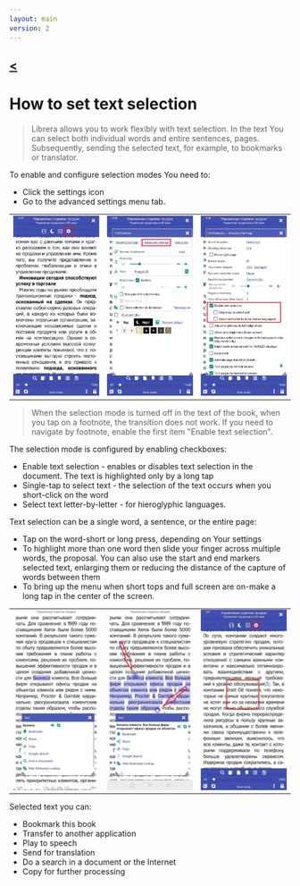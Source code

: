 ```yaml
---
layout: main
version: 2
---
```

[<](/wiki/faq/zh)
---

# How to set text selection

> Librera allows you to work flexibly with text selection. In the text You can select both individual words and entire sentences, pages. 
Subsequently, sending the selected text, for example, to bookmarks or translator.

To enable and configure selection modes You need to:
* Click the settings icon
* Go to the advanced settings menu tab.



||||
|-|-|-|
|![](1.jpg)|![](2.jpg)|![](3.jpg)|

> When the selection mode is turned off in the text of the book, when you tap on a footnote, the transition does not work. If you need to navigate by footnote, enable the first item "Enable text selection".


The selection mode is configured by enabling checkboxes:
* Enable text selection - enables or disables text selection in the document. The text is highlighted only by a long tap
* Single-tap to select text -  the selection of the text occurs when you short-click on the word
* Select text letter-by-letter - for hieroglyphic languages.

Text selection can be a single word, a sentence, or the entire page: 
* Tap on the word-short or long press, depending on Your settings
* To highlight more than one word then slide your finger across multiple words, the proposal. You can also use the start and end markers
selected text, enlarging them or reducing the distance of the capture of words between them
* To bring up the menu when short tops and full screen are on-make a long tap in the center of the screen.

||||
|-|-|-|
|![](4.jpg)|![](5.jpg)|![](6.jpg)|


Selected text you can:
* Bookmark this book
* Transfer to another application
* Play to speech
* Send for translation 
* Do a search in a document or the Internet
* Copy for further processing


